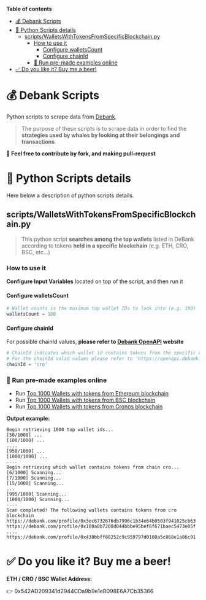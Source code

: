 **Table of contents**
- [💰 Debank Scripts](#-debank-scripts)
- [🔎 Python Scripts details](#-python-scripts-details)
  - [scripts/WalletsWithTokensFromSpecificBlockchain.py](#scriptswalletswithtokensfromspecificblockchainpy)
    - [How to use it](#how-to-use-it)
      - [Configure walletsCount](#configure-walletscount)
      - [Configure chainId](#configure-chainid)
    - [🏃 Run pre-made examples online](#-run-pre-made-examples-online)
- [✅ Do you like it? Buy me a beer!](#-do-you-like-it-buy-me-a-beer)

# 💰 Debank Scripts
Python scripts to scrape data from [Debank](https://debank.com/).

> The purpose of these scripts is to scrape data in order to find the **strategies used by whales by looking at their belongings and transactions**.

**🤝 Feel free to contribute by fork, and making pull-request**

# 🔎 Python Scripts details
Here below a description of python scripts details.
## scripts/WalletsWithTokensFromSpecificBlockchain.py
> This python script **searches among the top wallets** listed in DeBank according to tokens **held in a specific blockchain** (e.g. ETH, CRO, BSC, etc...)

### How to use it
**Configure Input Variables** located on top of the script, and then run it

#### Configure walletsCount
``` python
# Wallet counts is the maximum top wallet IDs to look into (e.g. 100)
walletsCount = 100
```

#### Configure chainId
For possible chainId values, **please refer to [Debank OpenAPI](https://openapi.debank.com/docs) website**
``` python
# ChainId indicates which wallet id contains tokens from the specific chain
# For the chainId valid values please refer to 'https://openapi.debank.com/docs'
chainId = 'cro'
```

### 🏃 Run pre-made examples online


* Run [Top 1000 Wallets with tokens from Ethereum blockchain](https://replit.com/@R3D4NG3L/DeBank-Top-wallets-containing-tokens-in-Eth-blockchain)
* Run [Top 1000 Wallets with tokens from BSC blockchain](
https://replit.com/@R3D4NG3L/DeBank-Top-wallets-containing-tokens-in-BSC-blockchain)
* Run [Top 1000 Wallets with tokens from Cronos blockchain](https://replit.com/@R3D4NG3L/DeBank-Top-wallets-containing-tokens-in-Cronos-blockchain)

**Output example:**
```
Begin retrieving 1000 top wallet ids...
[50/1000] ...
[100/1000] ...
....
[950/1000] ...
[1000/1000] ...
----
Begin retrieving which wallet contains tokens from chain cro...
[6/1000] Scanning...
[7/1000] Scanning...
[15/1000] Scanning...
...
[995/1000] Scanning...
[1000/1000] Scanning...
----
Scan completed! The following wallets contains tokens from cro blockchain
https://debank.com/profile/0x3ec6732676db7996c1b34e64b0503f941025cb63
https://debank.com/profile/0x108a8b7200d044bbbe95bef6f671baec5473e05f
....
https://debank.com/profile/0x438bbff80252c9c959797d0180a5c868e1a86c91
```

# ✅ Do you like it? Buy me a beer!
**ETH / CRO / BSC Wallet Address:**

👉 0x542AD209341d2944CDa9b9e1eB098E6A7Cb35366